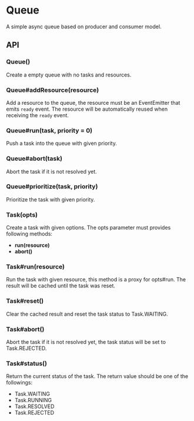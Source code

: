 # Queue

A simple async queue based on producer and consumer model.

## API

### Queue()

Create a empty queue with no tasks and resources.

### Queue#addResource(resource)

Add a resource to the queue, the resource must be an EventEmitter that emits `ready` event. The resource will be automatically reused when receiving the `ready` event.

### Queue#run(task, priority = 0)

Push a task into the queue with given priority.

### Queue#abort(task)

Abort the task if it is not resolved yet.

### Queue#prioritize(task, priority)

Prioritize the task with given priority.

### Task(opts)

Create a task with given options. The opts parameter must provides following methods:

- __run(resource)__
- __abort()__

### Task#run(resource)

Run the task with given resource, this method is a proxy for opts#run. The result will be cached until the task was reset.

### Task#reset()

Clear the cached result and reset the task status to Task.WAITING.

### Task#abort()

Abort the task if it is not resolved yet, the task status will be set to Task.REJECTED.

### Task#status()

Return the current status of the task. The return value should be one of the followings:

- Task.WAITING
- Task.RUNNING
- Task.RESOLVED
- Task.REJECTED
